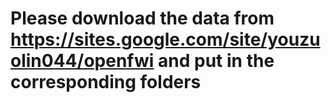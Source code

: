 # Please download the data from https://sites.google.com/site/youzuolin044/openfwi and put in the corresponding folders